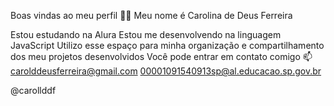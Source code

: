 Boas vindas ao meu perfil 💙💙
Meu nome é Carolina de Deus Ferreira

Estou estudando na Alura
Estou me desenvolvendo na linguagem JavaScript
Utilizo esse espaço para minha organização e compartilhamento dos meu projetos desenvolvidos
Você pode entrar em contato comigo 📫
carolddeusferreira@gmail.com
00001091540913sp@al.educacao.sp.gov.br

@carollddf
